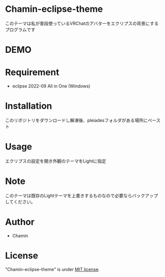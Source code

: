# Chamin-eclipse-theme

このテーマは私が普段使っているVRChatのアバターをエクリプスの背景にするプログラムです

# DEMO


# Requirement

* eclipse 2022-09 All in One (Windows)

# Installation

このリポジトリをダウンロードし解凍後、pleiadesフォルダがある場所にペースト

# Usage

エクリプスの設定を開き外観のテーマをLightに指定

# Note

このテーマは既存のLightテーマを上書きするものなので必要ならバックアップしてください。

# Author

* Chamin

# License

"Chamin-eclipse-theme" is under [MIT license](https://en.wikipedia.org/wiki/MIT_License).
